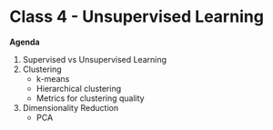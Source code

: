 # Class 4 - Unsupervised Learning

**Agenda**
1. Supervised vs Unsupervised Learning
2. Clustering
    - k-means
    - Hierarchical clustering
    - Metrics for clustering quality
3. Dimensionality Reduction
    - PCA
